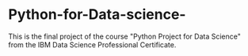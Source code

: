 # Python-for-Data-science-

This is the final project of the course "Python Project for Data Science" from the IBM Data Science Professional Certificate.
